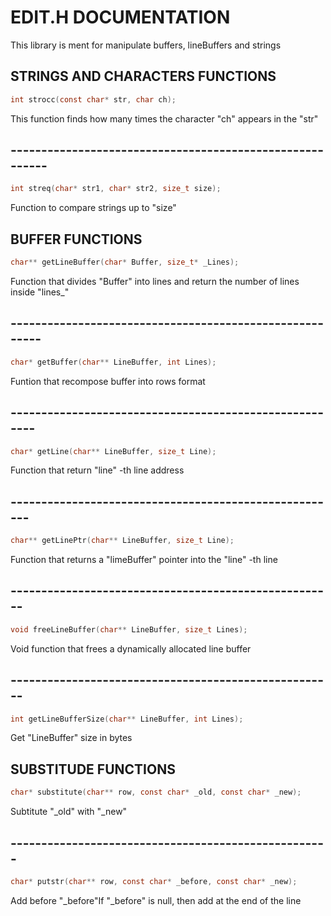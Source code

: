 # EDIT.H DOCUMENTATION 
This library is ment for manipulate buffers, lineBuffers and strings 

## STRINGS AND CHARACTERS FUNCTIONS 
``` C 
int strocc(const char* str, char ch);
``` 
 This function finds how many times the character "ch" appears in the "str" 

##  ---------------------------------------------------------

``` C 
int streq(char* str1, char* str2, size_t size);
``` 
 Function to compare strings up to "size"  

## BUFFER FUNCTIONS
``` C 
char** getLineBuffer(char* Buffer, size_t* _Lines);
``` 
Function that divides "Buffer" into lines and return the number of lines inside "lines_" 

## --------------------------------------------------------

``` C 
char* getBuffer(char** LineBuffer, int Lines);
``` 
Funtion that recompose buffer into rows format  
## -------------------------------------------------------

```C 
char* getLine(char** LineBuffer, size_t Line);
``` 
Function that return "line" -th line address  

## ------------------------------------------------------

```C 
char** getLinePtr(char** LineBuffer, size_t Line);
``` 
 Function that returns a "limeBuffer" pointer into the "line" -th line  

## -----------------------------------------------------

``` C 
void freeLineBuffer(char** LineBuffer, size_t Lines);
``` 

Void function that frees a dynamically allocated line buffer 

## -----------------------------------------------------

```C
int getLineBufferSize(char** LineBuffer, int Lines);
``` 

Get "LineBuffer" size in bytes 

## SUBSTITUDE FUNCTIONS

``` C 
char* substitute(char** row, const char* _old, const char* _new);
``` 

Subtitute "_old" with "_new" 

## ----------------------------------------------------

``` C 
char* putstr(char** row, const char* _before, const char* _new);
``` 

Add before "_before"If "_before" is null, then add at the end of the line